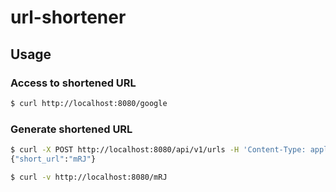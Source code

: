 # url-shortener

## Usage

### Access to shortened URL

``` sh
$ curl http://localhost:8080/google
```

### Generate shortened URL

``` sh
$ curl -X POST http://localhost:8080/api/v1/urls -H 'Content-Type: application/json' -d '{"original_url":"https://github.com/kokoichi206"}'
{"short_url":"mRJ"}

$ curl -v http://localhost:8080/mRJ
```
